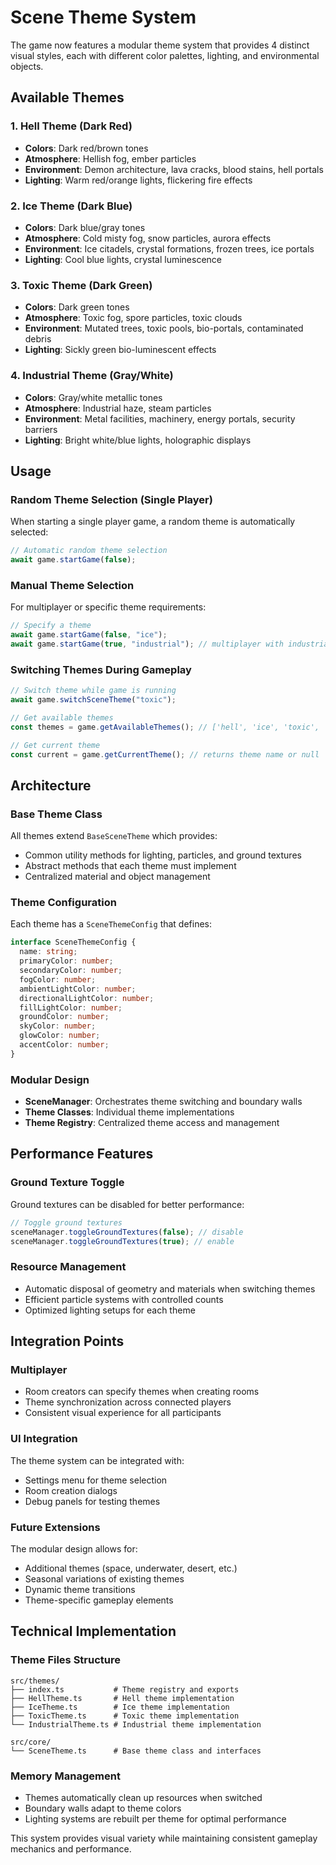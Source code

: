 # Scene Theme System

The game now features a modular theme system that provides 4 distinct visual styles, each with different color palettes, lighting, and environmental objects.

## Available Themes

### 1. Hell Theme (Dark Red)

- **Colors**: Dark red/brown tones
- **Atmosphere**: Hellish fog, ember particles
- **Environment**: Demon architecture, lava cracks, blood stains, hell portals
- **Lighting**: Warm red/orange lights, flickering fire effects

### 2. Ice Theme (Dark Blue)

- **Colors**: Dark blue/gray tones
- **Atmosphere**: Cold misty fog, snow particles, aurora effects
- **Environment**: Ice citadels, crystal formations, frozen trees, ice portals
- **Lighting**: Cool blue lights, crystal luminescence

### 3. Toxic Theme (Dark Green)

- **Colors**: Dark green tones
- **Atmosphere**: Toxic fog, spore particles, toxic clouds
- **Environment**: Mutated trees, toxic pools, bio-portals, contaminated debris
- **Lighting**: Sickly green bio-luminescent effects

### 4. Industrial Theme (Gray/White)

- **Colors**: Gray/white metallic tones
- **Atmosphere**: Industrial haze, steam particles
- **Environment**: Metal facilities, machinery, energy portals, security barriers
- **Lighting**: Bright white/blue lights, holographic displays

## Usage

### Random Theme Selection (Single Player)

When starting a single player game, a random theme is automatically selected:

```typescript
// Automatic random theme selection
await game.startGame(false);
```

### Manual Theme Selection

For multiplayer or specific theme requirements:

```typescript
// Specify a theme
await game.startGame(false, "ice");
await game.startGame(true, "industrial"); // multiplayer with industrial theme
```

### Switching Themes During Gameplay

```typescript
// Switch theme while game is running
await game.switchSceneTheme("toxic");

// Get available themes
const themes = game.getAvailableThemes(); // ['hell', 'ice', 'toxic', 'industrial']

// Get current theme
const current = game.getCurrentTheme(); // returns theme name or null
```

## Architecture

### Base Theme Class

All themes extend `BaseSceneTheme` which provides:

- Common utility methods for lighting, particles, and ground textures
- Abstract methods that each theme must implement
- Centralized material and object management

### Theme Configuration

Each theme has a `SceneThemeConfig` that defines:

```typescript
interface SceneThemeConfig {
  name: string;
  primaryColor: number;
  secondaryColor: number;
  fogColor: number;
  ambientLightColor: number;
  directionalLightColor: number;
  fillLightColor: number;
  groundColor: number;
  skyColor: number;
  glowColor: number;
  accentColor: number;
}
```

### Modular Design

- **SceneManager**: Orchestrates theme switching and boundary walls
- **Theme Classes**: Individual theme implementations
- **Theme Registry**: Centralized theme access and management

## Performance Features

### Ground Texture Toggle

Ground textures can be disabled for better performance:

```typescript
// Toggle ground textures
sceneManager.toggleGroundTextures(false); // disable
sceneManager.toggleGroundTextures(true); // enable
```

### Resource Management

- Automatic disposal of geometry and materials when switching themes
- Efficient particle systems with controlled counts
- Optimized lighting setups for each theme

## Integration Points

### Multiplayer

- Room creators can specify themes when creating rooms
- Theme synchronization across connected players
- Consistent visual experience for all participants

### UI Integration

The theme system can be integrated with:

- Settings menu for theme selection
- Room creation dialogs
- Debug panels for testing themes

### Future Extensions

The modular design allows for:

- Additional themes (space, underwater, desert, etc.)
- Seasonal variations of existing themes
- Dynamic theme transitions
- Theme-specific gameplay elements

## Technical Implementation

### Theme Files Structure

```
src/themes/
├── index.ts           # Theme registry and exports
├── HellTheme.ts       # Hell theme implementation
├── IceTheme.ts        # Ice theme implementation
├── ToxicTheme.ts      # Toxic theme implementation
└── IndustrialTheme.ts # Industrial theme implementation

src/core/
└── SceneTheme.ts      # Base theme class and interfaces
```

### Memory Management

- Themes automatically clean up resources when switched
- Boundary walls adapt to theme colors
- Lighting systems are rebuilt per theme for optimal performance

This system provides visual variety while maintaining consistent gameplay mechanics and performance.
